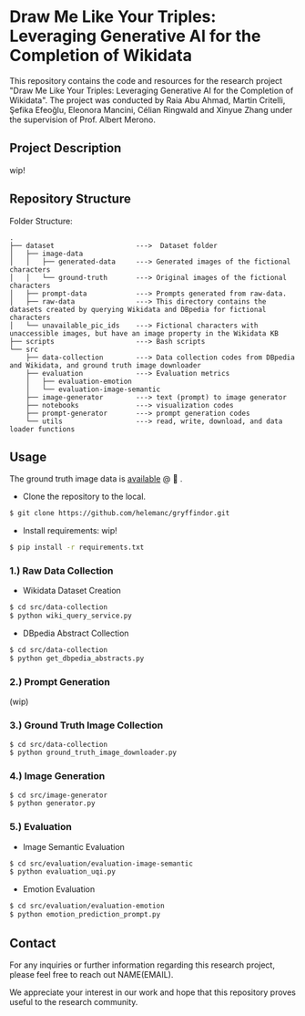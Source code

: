# Draw Me Like Your Triples: Leveraging Generative AI for the Completion of Wikidata

This repository contains the code and resources for the research project "Draw Me Like Your Triples: Leveraging Generative AI for the Completion of Wikidata". The project was conducted by Raia Abu Ahmad, Martin Critelli, Şefika Efeoğlu, Eleonora Mancini, Célian Ringwald and Xinyue Zhang under the supervision of Prof. Albert Merono.

## Project Description
wip!
## Repository Structure
Folder Structure:
``` 
.
├── dataset                    --->  Dataset folder
│   ├── image-data 
│   │   ├── generated-data     ---> Generated images of the fictional characters
│   │   └── ground-truth       ---> Original images of the fictional characters
│   ├── prompt-data            ---> Prompts generated from raw-data.
│   ├── raw-data               ---> This directory contains the datasets created by querying Wikidata and DBpedia for fictional characters
│   └── unavailable_pic_ids    ---> Fictional characters with unaccessible images, but have an image property in the Wikidata KB
├── scripts                    ---> Bash scripts
└── src
    ├── data-collection        ---> Data collection codes from DBpedia and Wikidata, and ground truth image downloader
    ├── evaluation             ---> Evaluation metrics
    │   ├── evaluation-emotion
    │   └── evaluation-image-semantic
    ├── image-generator        ---> text (prompt) to image generator
    ├── notebooks              ---> visualization codes
    ├── prompt-generator       ---> prompt generation codes
    └── utils                  ---> read, write, download, and data loader functions
```
<!--The repository is organized as follows:

- **data**: This directory contains the datasets created by querying Wikidata for fictional characters and enriching them with the prompts we generated.
- **data/images**: Each item present in the data has its own folder within this directory. Each folder contains four images: the ground truth image retrieved from Wikidata (if available) and the four images generated using DALL-E based on the corresponding prompts we created.
- **results**: This directory presents the results of our evaluation framework. It includes both a CSV and a JSON version of the analysis of prompts and their corresponding images.
- **src**: The source code required to obtain the data, build the dataset, and run the evaluation framework can be found in this directory.
- **src/utils**: This directory contains utility functions used for data retrieval, dataset construction, and building the evaluation framework.
-->
## Usage
The ground truth image data is [available](https://huggingface.co/datasets/gryffindor-ISWS/fictional-characters-image-dataset) @ :hugs: .

* Clone the repository to the local.
  
```bash
$ git clone https://github.com/helemanc/gryffindor.git
```
* Install requirements: wip!

```bash
$ pip install -r requirements.txt 
``` 
  
### 1.) Raw Data Collection
* Wikidata Dataset Creation
```bash
$ cd src/data-collection
$ python wiki_query_service.py
```
* DBpedia Abstract Collection
```bash
$ cd src/data-collection
$ python get_dbpedia_abstracts.py
```

### 2.) Prompt Generation

(wip)

### 3.) Ground Truth Image Collection
```bash
$ cd src/data-collection
$ python ground_truth_image_downloader.py
```
### 4.) Image Generation
```bash
$ cd src/image-generator
$ python generator.py
```
### 5.) Evaluation
* Image Semantic Evaluation

```bash
$ cd src/evaluation/evaluation-image-semantic
$ python evaluation_uqi.py
```
* Emotion Evaluation
```bash
$ cd src/evaluation/evaluation-emotion
$ python emotion_prediction_prompt.py
```

## Contact

For any inquiries or further information regarding this research project, please feel free to reach out NAME(EMAIL).

We appreciate your interest in our work and hope that this repository proves useful to the research community.
